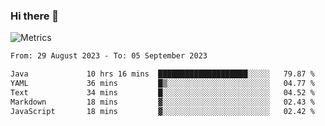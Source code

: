 ### Hi there 👋

![Metrics](https://github.com/radoapx/radoapx/blob/main/github-metrics.svg)

<!--START_SECTION:waka-->

```txt
From: 29 August 2023 - To: 05 September 2023

Java             10 hrs 16 mins  ████████████████████░░░░░   79.87 %
YAML             36 mins         █▒░░░░░░░░░░░░░░░░░░░░░░░   04.77 %
Text             34 mins         █░░░░░░░░░░░░░░░░░░░░░░░░   04.52 %
Markdown         18 mins         ▓░░░░░░░░░░░░░░░░░░░░░░░░   02.43 %
JavaScript       18 mins         ▓░░░░░░░░░░░░░░░░░░░░░░░░   02.42 %
```

<!--END_SECTION:waka-->

<!--
**radoapx/radoapx** is a ✨ _special_ ✨ repository because its `README.md` (this file) appears on your GitHub profile.

Here are some ideas to get you started:

- 🔭 I’m currently working on ...
- 🌱 I’m currently learning ...
- 👯 I’m looking to collaborate on ...
- 🤔 I’m looking for help with ...
- 💬 Ask me about ...
- 📫 How to reach me: ...
- 😄 Pronouns: ...
- ⚡ Fun fact: ...
-->
